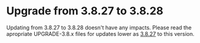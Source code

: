 # Upgrade from 3.8.27 to 3.8.28

Updating from 3.8.27 to 3.8.28 doesn't have any impacts. Please read the apropriate UPGRADE-3.8.x files for updates lower as [3.8.27](UPGRADE-3.8.27.md) to this version.
